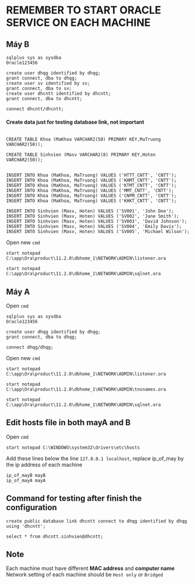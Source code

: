 # REMEMBER TO START ORACLE SERVICE ON EACH MACHINE

## Máy B


```
sqlplus sys as sysdba
Oracle123456
```

```
create user dhqg identified by dhqg;
grant connect, dba to dhqg;
create user sv identified by sv;
grant connect, dba to sv;
create user dhcntt identified by dhcntt;
grant connect, dba to dhcntt;
```

```
connect dhcntt/dhcntt;
```

#### Create data just for testing database link, not important

```

CREATE TABLE Khoa (MaKhoa VARCHAR2(50) PRIMARY KEY,MaTruong VARCHAR2(50));

CREATE TABLE Sinhvien (Masv VARCHAR2(8) PRIMARY KEY,Hoten VARCHAR2(50));


```

```
INSERT INTO Khoa (MaKhoa, MaTruong) VALUES ('HTTT_CNTT', 'CNTT');
INSERT INTO Khoa (MaKhoa, MaTruong) VALUES ('KHMT_CNTT', 'CNTT');
INSERT INTO Khoa (MaKhoa, MaTruong) VALUES ('KTMT_CNTT', 'CNTT');
INSERT INTO Khoa (MaKhoa, MaTruong) VALUES ('MMT_CNTT', 'CNTT');
INSERT INTO Khoa (MaKhoa, MaTruong) VALUES ('CNPM_CNTT', 'CNTT');
INSERT INTO Khoa (MaKhoa, MaTruong) VALUES ('KHKT_CNTT', 'CNTT');

INSERT INTO Sinhvien (Masv, Hoten) VALUES ('SV001', 'John Doe');
INSERT INTO Sinhvien (Masv, Hoten) VALUES ('SV002', 'Jane Smith');
INSERT INTO Sinhvien (Masv, Hoten) VALUES ('SV003', 'David Johnson');
INSERT INTO Sinhvien (Masv, Hoten) VALUES ('SV004', 'Emily Davis');
INSERT INTO Sinhvien (Masv, Hoten) VALUES ('SV005', 'Michael Wilson');

```

Open new `cmd`

```
start notepad C:\app\Ora\product\11.2.0\dbhome_1\NETWORK\ADMIN\listener.ora
```

```
start notepad C:\app\Ora\product\11.2.0\dbhome_1\NETWORK\ADMIN\sqlnet.ora
```


## Máy A

Open `cmd` 

```
sqlplus sys as sysdba
Oracle123456
```

```
create user dhqg identified by dhqg;
grant connect, dba to dhqg;
```

```
connect dhqg/dhqg;
```

Open new `cmd`

```
start notepad C:\app\Ora\product\11.2.0\dbhome_1\NETWORK\ADMIN\listener.ora
```

```
start notepad C:\app\Ora\product\11.2.0\dbhome_1\NETWORK\ADMIN\tnsnames.ora
```

```
start notepad C:\app\Ora\product\11.2.0\dbhome_1\NETWORK\ADMIN\sqlnet.ora
```
## Edit hosts file in both mayA and B

Open `cmd` 
```
start notepad C:\WINDOWS\system32\drivers\etc\hosts
```

Add these lines below the line `127.0.0.1 localhost`, replace ip_of_may by the ip address of each machine

```
ip_of_mayB mayB
ip_of_mayA mayA
```

## Command for testing after finish the configuration
```
create public database link dhcntt connect to dhqg identified by dhqg using 'dhcntt';
```
```
select * from dhcntt.sinhvien@dhcntt;
```

## Note

Each machine must have different **MAC address** and **computer name**
Network setting of each machine should be `Host only` or `Bridged` 
